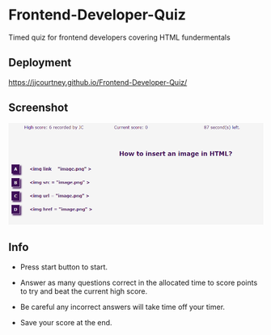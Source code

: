 # Frontend-Developer-Quiz
Timed quiz for frontend developers covering HTML fundermentals


## Deployment

 https://jjcourtney.github.io/Frontend-Developer-Quiz/


## Screenshot

![GitHub Logo](./assets/img/screenshot.png)


## Info

* Press start button to start.

* Answer as many questions correct in the allocated time to score points
  to try and beat the current high score.

* Be careful any incorrect answers will take time off your timer.

* Save your score at the end.
